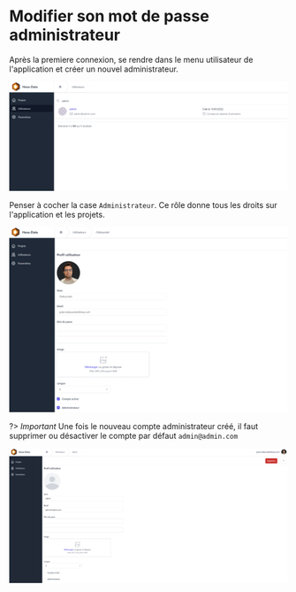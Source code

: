 # Modifier son mot de passe administrateur

Après la premiere connexion, se rendre dans le menu utilisateur de l'application et créer un nouvel administrateur.

![utilisateurs](./_media/changeMotDePasse.png ':size=70%')

Penser à cocher la case ```Administrateur```. Ce rôle donne tous les droits sur l'application et les projets.

![fomulaire utilisateur](./_media/formulaireUtilisateur.png ':size=70%')

?> _Important_ Une fois le nouveau compte administrateur créé, il faut supprimer ou désactiver le compte par défaut ```admin@admin.com```

![desactiver compte](./_media/desactiverAdmin.png ':size=70%')